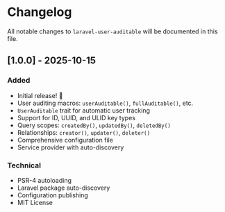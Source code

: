 # Changelog

All notable changes to `laravel-user-auditable` will be documented in this file.

## [1.0.0] - 2025-10-15

### Added
- Initial release! 🎉
- User auditing macros: `userAuditable()`, `fullAuditable()`, etc.
- `UserAuditable` trait for automatic user tracking
- Support for ID, UUID, and ULID key types
- Query scopes: `createdBy()`, `updatedBy()`, `deletedBy()`
- Relationships: `creator()`, `updater()`, `deleter()`
- Comprehensive configuration file
- Service provider with auto-discovery

### Technical
- PSR-4 autoloading
- Laravel package auto-discovery
- Configuration publishing
- MIT License
